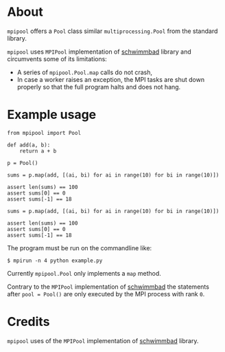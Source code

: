 # About

`mpipool` offers a `Pool` class similar `multiprocessing.Pool`
from the standard library.

`mpipool` uses `MPIPool` implementation of
[schwimmbad](https://schwimmbad.readthedocs.io/en/latest/) library
and circumvents some of its limitations:

- A series of `mpipool.Pool.map` calls do not crash,
- In case a worker raises an exception, the MPI
  tasks are shut down properly so that the full program halts and does
  not hang.

# Example usage

```
from mpipool import Pool

def add(a, b):
    return a + b

p = Pool()

sums = p.map(add, [(ai, bi) for ai in range(10) for bi in range(10)])

assert len(sums) == 100
assert sums[0] == 0
assert sums[-1] == 18

sums = p.map(add, [(ai, bi) for ai in range(10) for bi in range(10)])

assert len(sums) == 100
assert sums[0] == 0
assert sums[-1] == 18
```

The program must be run on the commandline like:

```
$ mpirun -n 4 python example.py
```

Currently `mpipool.Pool` only implements a `map` method.

Contrary to the `MPIPool` implementation of
[schwimmbad](https://schwimmbad.readthedocs.io/en/latest/)
the statements after `pool = Pool()` are only executed
by the MPI process with rank `0`.


# Credits

`mpipool` uses of the `MPIPool` implementation of
[schwimmbad](https://schwimmbad.readthedocs.io/en/latest/) library.
